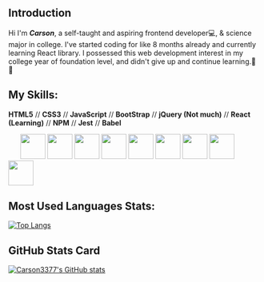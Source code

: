## Introduction

Hi I'm <em>**Carson**</em>, a self-taught and aspiring frontend developer💻, & science major in college. I've started coding for like 8 months already and currently learning React library. I possessed this web development interest in my college year of foundation level, and didn't give up and continue learning.💪🧠

## My Skills:
**HTML5**
// **CSS3**
// **JavaScript**
// **BootStrap**
// **jQuery (Not much)**
// **React (Learning)**
// **NPM**
// **Jest**
// **Babel**


<body>
<div class="DevIcons" style="display: inline; margin: 1.5rem">
          <img height=50 src="https://cdn.jsdelivr.net/gh/devicons/devicon/icons/html5/html5-original.svg" />
          <img height=50 src="https://cdn.jsdelivr.net/gh/devicons/devicon/icons/css3/css3-original.svg" />
          <img height=50 src="https://cdn.jsdelivr.net/gh/devicons/devicon/icons/javascript/javascript-original.svg#" />
          <img height=50 src="https://cdn.jsdelivr.net/gh/devicons/devicon/icons/bootstrap/bootstrap-original.svg" />
          <img height=50 src="https://cdn.jsdelivr.net/gh/devicons/devicon/icons/jquery/jquery-original-wordmark.svg" />
          <img height=50 src="https://cdn.jsdelivr.net/gh/devicons/devicon/icons/react/react-original.svg" />
          <img height=50 src="https://cdn.jsdelivr.net/gh/devicons/devicon/icons/npm/npm-original-wordmark.svg" />
          <img height=50 src="https://cdn.jsdelivr.net/gh/devicons/devicon/icons/jest/jest-plain.svg" />
          <img height=50 src="https://cdn.jsdelivr.net/gh/devicons/devicon/icons/babel/babel-original.svg" />
</div>
</body>

## Most Used Languages Stats:

[![Top Langs](https://github-readme-stats.vercel.app/api/top-langs/?username=Carson3377&theme=cobalt)](https://github.com/Carson3377/github-readme-stats)


## GitHub Stats Card

[![Carson3377's GitHub stats](https://github-readme-stats.vercel.app/api?username=Carson3377&show_icons=true)](https://github.com/Carson3377/github-readme-stats)

